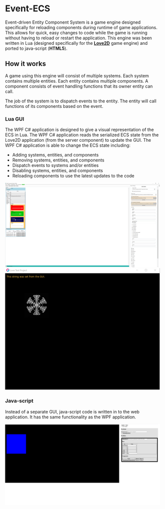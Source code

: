 # Event-ECS
Event-driven Entity Component System is a game engine designed specifically for reloading components during runtime of game applications. This allows for quick, easy changes to code while the game is running without having to reload or restart the application. This engine was been written in Lua (designed  specifically for the **[Love2D](http:love2d.org)** game engine) and ported to java-script (**HTML5**).

## How it works
A game using this engine will consist of multiple systems. Each system contains multiple entities. Each entity contains multiple components. A component consists of event handling functions that its owner entity can call.

The job of the system is to dispatch events to the entity. The entity will call functions of its components based on the event.

### Lua GUI
The WPF C# application is designed to give a visual representation of the ECS in Lua. The WPF C# application reads the serialized ECS state from the Love2D application (from the server component) to update the GUI. The WPF C# application is able to change the ECS state including:

* Adding systems, entities, and components
* Removing systems, entities, and components
* Dispatch events to systems and/or entities
* Disabling systems, entities, and components
* Reloading components to use the latest updates to the code

![Alt text](Images/screenshot2.png?raw=true "GUI Screenshot2")
![Alt text](Images/screenshot3.png?raw=true "Game Screenshot")

### Java-script
Instead of a separate GUI, java-script code is written in to the web application. It has the same functionality as the WPF application.

![Alt text](Images/screenshot4.png?raw=true "Java-script Screenshot")
